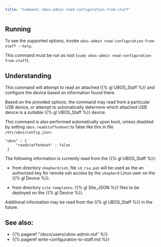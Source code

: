 ```yaml
---
title: "Command: ubos-admin read-configuration-from-staff"
---
```


## Running

To see the supported options, invoke ``ubos-admin read-configuration-from-staff --help``.

This command must be run as root (``sudo ubos-admin read-configuration-from-staff``).

## Understanding

This command will attempt to read an attached {{% gl UBOS_Staff %}}
and configure the device based on information found there.

Based on the provided options, the command may read from a particular USB device,
or attempt to automatically determine which attached USB device is a suitable
{{% gl UBOS_Staff %}} device.

This command is also performed automatically upon boot, unless disabled by setting
``ubos.readstaffonboot`` to false like this in file ``/etc/ubos/config.json``:

```
"ubos" : {
     "readstaffonboot" : false
 }
```

The following information is currently read from the {{% gl UBOS_Staff %}}:

* from directory ``shepherd/ssh``, file ``id_rsa.pub`` will be used as the
  an authorized key for remote ssh access by the ``shepherd`` Linux user
  on the {{% gl Device %}}.

* from directory ``site-templates``: {{% gl Site_JSON %}} files to be
  deployed on the {{% gl Device %}}.

Additional information may be read from the {{% gl UBOS_Staff %}} in the future.

## See also:

* {{% pageref "/docs/users/ubos-admin.md" %}}
* {{% pageref write-configuration-to-staff.md %}}
